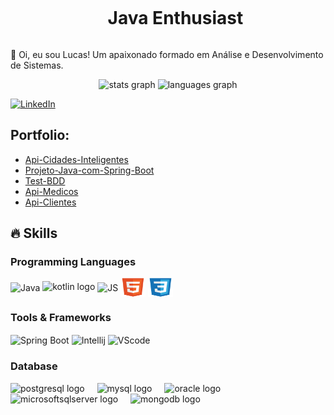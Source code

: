 <!--título-->
<div id="user-content-toc">
  <ul align="center">
    <summary><h1 style="display: inline-block">Java Enthusiast</h1></summary>
</div>


<!-- Presentation -->
<p>
  👋 Oi, eu sou Lucas! Um apaixonado formado em Análise e Desenvolvimento de Sistemas.

</p>

<div align="center">
  <img src="https://github-readme-stats.vercel.app/api?username=lucasccunha&hide_title=false&hide_rank=false&show_icons=true&include_all_commits=true&count_private=true&disable_animations=false&theme=dracula&locale=en&hide_border=false" height="150" alt="stats graph"  />
  <img src="https://github-readme-stats.vercel.app/api/top-langs?username=lucasccunha&locale=en&hide_title=false&layout=compact&card_width=320&langs_count=5&theme=dracula&hide_border=false" height="150" alt="languages graph"  />
</div>

<!-- Links -->


[![LinkedIn](https://img.shields.io/badge/LinkedIn-0077B5?style=for-the-badge&logo=linkedin&logoColor=white)](https://www.linkedin.com/in/lucas-cunha-5b0a1574/)



<!-- Portfolio -->
## Portfolio:
- [Api-Cidades-Inteligentes](https://github.com/lucasccunha/Api-Cidades-Inteligentes)
- [Projeto-Java-com-Spring-Boot](https://github.com/lucasccunha/Projeto-Java-com-Spring-Boot)
- [Test-BDD](https://github.com/lucasccunha/TEST-BDD)
- [Api-Medicos](https://github.com/lucasccunha/Api-Medicos)
- [Api-Clientes](https://github.com/lucasccunha/Cliente-back-end)


## 🔥 Skills
<!-- Skills: Programming Languages -->
  <div style="flex-basis: 48%;">
    <h3>Programming Languages</h3>
    <img align="center" alt="Java" height="30" width="40" src="https://cdn.jsdelivr.net/gh/devicons/devicon/icons/java/java-original.svg"/>
    <img src="https://cdn.jsdelivr.net/gh/devicons/devicon/icons/kotlin/kotlin-original.svg" height="30" alt="kotlin logo" />
     <img align="center" alt="JS" height="30" width="40" src="https://cdn.jsdelivr.net/gh/devicons/devicon/icons/javascript/javascript-original.svg"/>
    <img align="center" alt="HTML" height="30" width="40" src="https://raw.githubusercontent.com/devicons/devicon/master/icons/html5/html5-original.svg"/>
    <img align="center" alt="CSS" height="30" width="40" src="https://raw.githubusercontent.com/devicons/devicon/master/icons/css3/css3-original.svg"/>
  </div>
  
  <!-- Skills: Tools & Frameworks -->
  <div style="flex-basis: 48%;">
    <h3>Tools & Frameworks</h3>
    <img align="center" alt="Spring Boot" height="30" width="40" src="https://cdn.jsdelivr.net/gh/devicons/devicon/icons/spring/spring-original.svg"/>
     <img align="center" alt="Intellij" height="30" width="40" src="https://cdn.jsdelivr.net/gh/devicons/devicon/icons/intellij/intellij-original.svg"/>
    <img align="center" alt="VScode" height="30" width="40" src="https://cdn.jsdelivr.net/gh/devicons/devicon/icons/vscode/vscode-original.svg"/>
  </div>
  
  <!-- Skills: Database -->
  <div style="flex-basis: 48%;">
    <h3>Database</h3>
    <div align="left">
    <img src="https://cdn.jsdelivr.net/gh/devicons/devicon/icons/postgresql/postgresql-original.svg" height="30" alt="postgresql logo"  />
    <img width="12" />
    <img src="https://cdn.jsdelivr.net/gh/devicons/devicon/icons/mysql/mysql-original.svg" height="30" alt="mysql logo"  />
    <img width="12" />
    <img src="https://cdn.jsdelivr.net/gh/devicons/devicon/icons/oracle/oracle-original.svg" height="30" alt="oracle logo"  />
    <img width="12" />
    <img src="https://cdn.jsdelivr.net/gh/devicons/devicon/icons/microsoftsqlserver/microsoftsqlserver-plain.svg" height="30" alt="microsoftsqlserver logo"  />
    <img width="12" />
    <img src="https://cdn.jsdelivr.net/gh/devicons/devicon/icons/mongodb/mongodb-original.svg" height="30" alt="mongodb logo"  />
  </div>
  

